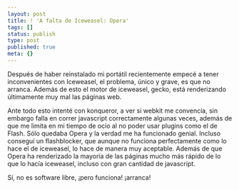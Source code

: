 ```yaml
---
layout: post
title: ! 'A falta de Iceweasel: Opera'
tags: []
status: publish
type: post
published: true
meta: {}
---
```

Después de haber reinstalado mi portátil recientemente empecé a tener inconvenientes con Iceweasel, el problema, único y grave, es que no arranca. Además de esto el motor de iceweasel, gecko, está renderizando últimamente muy mal las páginas web.

Ante todo esto intenté con konqueror, a ver si webkit me convencía, sin embargo falla en correr javascript correctamente algunas veces, además de que me limita en mi tiempo de ocio al no poder usar plugins como el de Flash. Sólo quedaba Opera y la verdad me ha funcionado genial. Incluso conseguí un flashblocker, que aunque no funciona perfectamente como lo hace el de iceweasel, lo hace de manera muy aceptable. Además de que Opera ha renderizado la mayoría de las páginas mucho más rápido de lo que lo hacía iceweasel, incluso con gran cantidad de javascript.

Sí, no es software libre, ¡pero funciona! ¡arranca!
